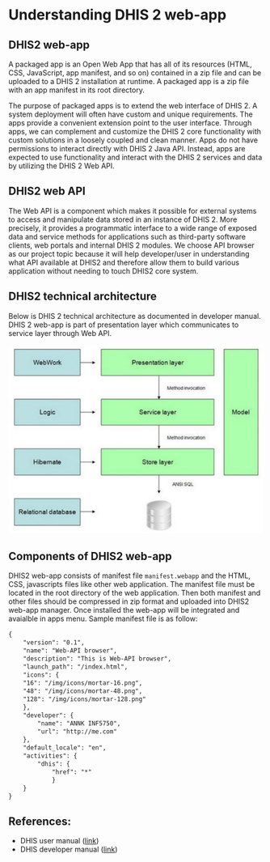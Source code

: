 # Understanding DHIS 2 web-app

## DHIS2 web-app
A packaged app is an Open Web App that has all of its resources (HTML, CSS,
JavaScript, app manifest, and so on) contained in a zip file and can be uploaded
to a DHIS 2 installation at runtime. A packaged app is a zip file with an app
manifest in its root directory.

The purpose of packaged apps is to extend the web interface of DHIS 2. A system
deployment will often have custom and unique requirements. The apps provide a
convenient extension point to the user interface. Through apps, we can
complement and customize the DHIS 2 core functionality with custom solutions in
a loosely coupled and clean manner. Apps do not have permissions to interact
directly with DHIS 2 Java API. Instead, apps are expected to use functionality
and interact with the DHIS 2 services and data by utilizing the DHIS 2 Web API.


## DHIS2 web API
The Web API is a component which makes it possible for external systems to
access and manipulate data stored in an instance of DHIS 2. More precisely,
it provides a programmatic interface to a wide range of exposed data and service
methods for applications such as third-party software clients, web portals and
internal DHIS 2 modules. We choose API browser as our project topic because
it will help developer/user in understanding what API available at DHIS2 and
therefore allow them to build various application without needing to touch DHIS2
core system.


## DHIS2 technical architecture
Below is DHIS 2 technical architecture as documented in developer manual. DHIS 2
web-app is part of presentation layer which communicates to service layer
through Web API.

![DHIS2 architecture](resources/dhis2-arch.jpg)

## Components of DHIS2 web-app
DHIS2 web-app consists of manifest file ``manifest.webapp`` and the HTML, CSS, 
javascripts files like other web application. The manifest file must be located 
in the root directory of the web application. Then both manifest and other files
should be compressed in zip format and uploaded into DHIS2 web-app manager. Once
installed the web-app will be integrated and avaialble in apps menu.
Sample manifest file is as follow:
	
	{
		"version": "0.1",
		"name": "Web-API browser",
		"description": "This is Web-API browser",
		"launch_path": "/index.html",
		"icons": {
		"16": "/img/icons/mortar-16.png",
		"48": "/img/icons/mortar-48.png",
		"128": "/img/icons/mortar-128.png"
		},
		"developer": {
			"name": "ANNK INF5750",
			"url": "http://me.com"
		},
		"default_locale": "en",
		"activities": {
			"dhis": {
				"href": "*"
				}
		}
	}

## References:
- DHIS user manual ([link](https://www.dhis2.org/doc/snapshot/en/end-user/html/dhis2_end_user_manual.html))
- DHIS developer manual ([link](https://www.dhis2.org/doc/snapshot/en/developer/dhis2_developer_manual.pdf))
